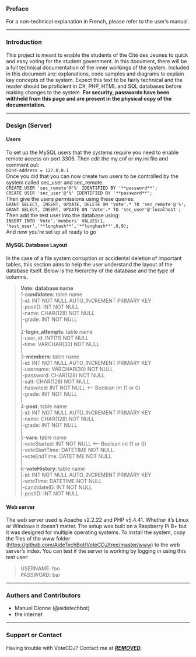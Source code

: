 ### Preface
For a non-technical explanation in French, please refer to the user’s manual.

***

### Introduction
This project is meant to enable the students of the Cité des Jeunes to quick and easy voting for the student government. In this document, there will be a full technical documentation of the inner workings of the system. Included in this document are: explanations, code samples and diagrams to explain key concepts of the system. Expect this text to be fairly technical and the reader should be proficient in C#, PHP, HTML and SQL databases before making changes to the system. **For security, passwords have been withheld from this page and are present in the physical copy of the documentation.**

***

### Design (Server)
#### Users
To set up the MySQL users that the systems require you need to enable remote access on port 3306. Then edit the my.cnf or my.ini file and comment out: <br>
    `bind-address = 127.0.0.1` <br>
Once you did that you can now create two users to be controlled by the system called sec_user and sec_remote. <br>
    `CREATE USER 'sec_remote'@'%' IDENTIFIED BY '**password**';	` <br>
    `CREATE USER 'sec_user'@'%' IDENTIFIED BY '**password**';` <br>
Then give the users permissions using these queries: <br>
    `GRANT SELECT, INSERT, UPDATE, DELETE ON 'Vote'.* TO 'sec_remote'@'%';` <br>
    `GRANT SELECT, INSERT, UPDATE ON 'Vote'.* TO 'sec_user'@'localhost';` <br>
Then add the test user into the database using: <br>
    `INSERT INTO 'Vote'.'members' VALUES(1, 'test_user','**longhash**','**longhash**',0,9);` <br>
And now you're set up all ready to go <br>

#### MySQL Database Layout
In the case of a file system corruption or accidental deletion of important tables, this section aims to help the user understand the layout of the database itself. Below is the hierarchy of the database and the type of columns.
> **Vote: database name** <br>
> 1-**candidates**: table name <br>
> |-id: INT NOT NULL AUTO_INCREMENT PRIMARY KEY <br>
> |-postID: INT NOT NULL <br>
> |-name: CHAR(128) NOT NULL <br>
> |-grade: INT NOT NULL <br>
> | <br>
> 2-**login_attempts**: table name <br>
> |-user_id: INT(11) NOT NULL <br>
> |-time: VARCHAR(30) NOT NULL <br>
> | <br>
> 3-**members**: table name <br>
> |-id: INT NOT NULL AUTO_INCREMENT PRIMARY KEY <br>
> |-username: VARCHAR(30) NOT NULL <br>
> |-password: CHAR(128) NOT NULL <br>
> |-salt: CHAR(128) NOT NULL <br>
> |-hasvoted: INT NOT NULL <-- Boolean int (1 or 0) <br>
> |-grade: INT NOT NULL <br>
> | <br>
> 4-**post**: table name <br>
> |-id: INT NOT NULL AUTO_INCREMENT PRIMARY KEY <br>
> |-name: CHAR(128) NOT NULL <br>
> |-grade: INT NOT NULL <br>
> | <br>
> 5-**vars**: table name <br>
> |-voteStarted: INT NOT NULL <-- Boolean int (1 or 0) <br>
> |-voteStartTime: DATETIME NOT NULL <br>
> |-voteEndTime: DATETIME NOT NULL <br>
> | <br>
> 6-**voteHistory**: table name <br>
> |-id: INT NOT NULL AUTO_INCREMENT PRIMARY KEY <br>
> |-voteTime: DATETIME NOT NULL <br>
> |-candidateID: INT NOT NULL <br>
> |-postID: INT NOT NULL <br>

#### Web server
The web server used is Apache v2.2.22 and PHP v5.4.41. Whether it’s Linux or Windows it doesn’t matter. The setup was built on a Raspberry Pi B+ but it was designed for multiple operating systems. To install the system, copy the files of the www folder (https://github.com/AideTechBot/VoteCDJ/tree/master/www) to the web server’s index. You can test if the server is working by logging in using this test user: <br>
> USERNAME: foo <br>
> PASSWORD: bar <br>

***

### Authors and Contributors
* Manuel Dionne (@aidetechbot)
* the internet

***

### Support or Contact
Having trouble with VoteCDJ? Contact me at [***REMOVED***](mailto:***REMOVED***). 